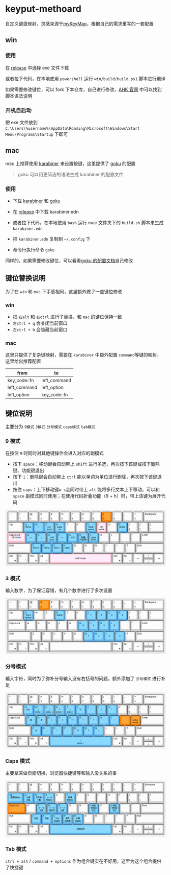 # keyput-methoard

自定义键盘映射，灵感来源于[myKeyMap](https://github.com/xianyukang/MyKeymap)，根据自己的需求重写的一套配置

## win

### 使用

在 [release](https://github.com/shaddollxz/keyput-methoard/blob/main/releases) 中选择 exe 文件下载

或者拉下代码，在本地使用 `powershell` 运行 `win/build/build.ps1` 脚本进行编译

如果需要修改键位，可以 fork 下本仓库，自己进行修改，[AHK 官网](https://www.autohotkey.com) 中可以找到脚本语法说明

### 开机自启动

把 exe 文件放到 `C:\Users\%username%\AppData\Roaming\Microsoft\Windows\Start Menu\Programs\Startup` 下即可

## mac

mac 上推荐使用 [karabiner](https://karabiner-elements.pqrs.org/) 来设置按键，这里提供了 [goku](https://github.com/yqrashawn/GokuRakuJoudo/tree/master) 的配置

> goku 可以用更简洁的语法生成 karabiner 的配置文件

### 使用

- 下载 [karabiner](https://karabiner-elements.pqrs.org/) 和 [goku](https://github.com/yqrashawn/GokuRakuJoudo/tree/master)

- 在 [release](https://github.com/shaddollxz/keyput-methoard/blob/main/releases) 中下载 karabiner.edn

- 或者拉下代码，在本地使用 `bash` 运行 mac 文件夹下的 `build.sh` 脚本来生成 `karabiner.edn`

- 把 `karabiner.edn` 复制到 `~/.config` 下

- 命令行执行命令 `goku`

同样的，如果需要修改键位，可以看看[goku 的配置文档](https://github.com/yqrashawn/GokuRakuJoudo/blob/master/tutorial.md)自己修改

## 键位替换说明

为了在 `win` 和 `mac` 下手感相同，这里额外做了一些键位修改

### win

- 把 `右alt` 和 `右ctrl` 进行了替换，和 `mac` 的键位保持一致
- `左ctrl + q` 会关闭当前窗口
- `左ctrl + h` 会隐藏当前窗口

### mac

这里只提供了复杂键映射，需要在 `karabiner` 中额外配置 `command`等键的映射，这里给出推荐配置

| from         | to           |
| ------------ | ------------ |
| key_code::fn | left_command |
| left_command | left_option  |
| left_option  | key_code::fn |

## 键位说明

主要分为 `9模式` `3模式` `分号模式` `caps模式` `tab模式`

### 9 模式

在按住 `9` 时同时对其他键操作会进入对应的副模式

- 按下 `space`：移动键会自动带上 `shift` 进行多选，再次按下该键或按下删除键、功能键退出
- 按下 `i`：删除键会自动带上 `ctrl` 能以单词为单位进行删除，再次按下该键退出
- 按住 `caps`：上下移动键`w s`会同时带上 `alt` 能将多行文本上下移动，可以和 `space` 副模式同时使用；在使用代码折叠功能（9 + h）时，带上该键为展开代码

![mode_9](/keyboard-map/mode_9.png)

### 3 模式

输入数字，为了保证容错，有几个数字进行了多次设置

![mode_3](/keyboard-map/mode_3.png)

### 分号模式

输入字符，同时为了弥补分号输入没有右括号的问题，额外添加了 `引号模式` 进行补足

![mode_semi](/keyboard-map/mode_semi.png)

### Caps 模式

主要拿来做页面切换，浏览器快捷键等和输入没关系的事

![mode_caps](/keyboard-map/mode_caps.png)

### Tab 模式

`ctrl + alt` / `command + options` 作为组合键实在不好用，这里为这个组合提供了快捷键
